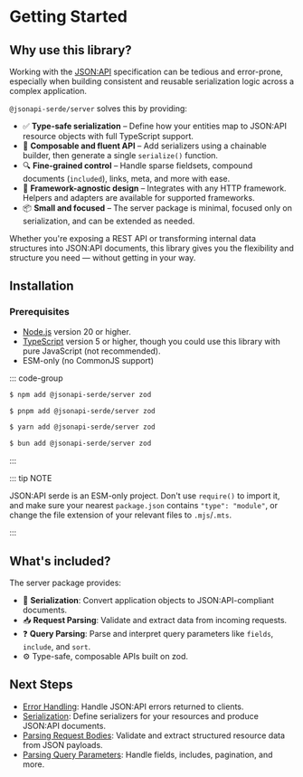 # Getting Started

## Why use this library?

Working with the [JSON:API](https://jsonapi.org) specification can be tedious and error-prone, especially when building
consistent and reusable serialization logic across a complex application.

`@jsonapi-serde/server` solves this by providing:

- ✅ **Type-safe serialization** – Define how your entities map to JSON:API resource objects with full TypeScript
  support.
- 🔁 **Composable and fluent API** – Add serializers using a chainable builder, then generate a single `serialize()`
  function.
- 🔍 **Fine-grained control** – Handle sparse fieldsets, compound documents (`included`), links, meta, and more with
  ease.
- 🧩 **Framework-agnostic design** – Integrates with any HTTP framework. Helpers and adapters are available for
  supported frameworks.
- 📦 **Small and focused** – The server package is minimal, focused only on serialization, and can be extended as
  needed.

Whether you're exposing a REST API or transforming internal data structures into JSON:API documents, this library gives
you the flexibility and structure you need — without getting in your way.

## Installation

### Prerequisites

- [Node.js](https://nodejs.org/) version 20 or higher.
- [TypeScript](https://www.typescriptlang.org/) version 5 or higher, though you could use this library with pure
  JavaScript (not recommended).
- ESM-only (no CommonJS support)

::: code-group

```sh [npm]
$ npm add @jsonapi-serde/server zod
```

```sh [pnpm]
$ pnpm add @jsonapi-serde/server zod
```

```sh [yarn]
$ yarn add @jsonapi-serde/server zod
```

```sh [bun]
$ bun add @jsonapi-serde/server zod
```

:::

::: tip NOTE

JSON:API serde is an ESM-only project. Don't use `require()` to import it, and make sure your nearest `package.json`
contains `"type": "module"`, or change the file extension of your relevant files to `.mjs`/`.mts`.

:::

## What's included?

The server package provides:

- 🔄 **Serialization**: Convert application objects to JSON:API-compliant documents.
- 📥 **Request Parsing**: Validate and extract data from incoming requests.
- ❓ **Query Parsing**: Parse and interpret query parameters like `fields`, `include`, and `sort`.
- ⚙️ Type-safe, composable APIs built on zod.

## Next Steps

- [Error Handling](/server/error-handling): Handle JSON:API errors returned to clients.
- [Serialization](/server/serialization): Define serializers for your resources and produce JSON:API documents.
- [Parsing Request Bodies](/server/parsing-request-bodies): Validate and extract structured resource data from JSON payloads.
- [Parsing Query Parameters](/server/parsing-query-parameters): Handle fields, includes, pagination, and more.
